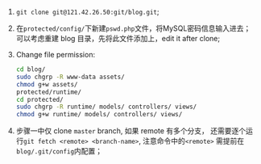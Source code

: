 1. `git clone git@121.42.26.50:git/blog.git`;
2. 在`protected/config/`下新建`pswd.php`文件，将MySQL密码信息输入进去；
可以考虑重建 blog 目录，先将此文件添加上，edit it after clone;
3. Change file permission:
   
   ```bash
   cd blog/
   sudo chgrp -R www-data assets/ 
   chmod g+w assets/
   protected/runtime/
   cd protected/
   sudo chgrp -R runtime/ models/ controllers/ views/ 
   chmod g+w runtime/ models/ controllers/ views/
   ```

4. 步骤一中仅 clone `master` branch, 如果 remote 有多个分支，
还需要逐个运行`git fetch <remote> <branch-name>`, 
注意命令中的`<remote>`
需提前在`blog/.git/config`内配置；
